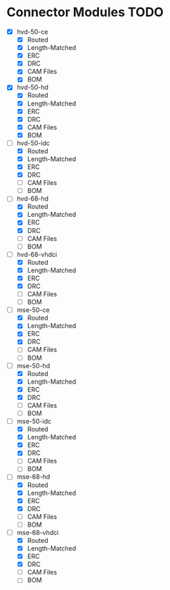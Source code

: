 # Connector Modules TODO

- [X] hvd-50-ce
  - [X] Routed
  - [X] Length-Matched
  - [X] ERC
  - [X] DRC
  - [X] CAM Files
  - [X] BOM
- [X] hvd-50-hd
  - [X] Routed
  - [X] Length-Matched
  - [X] ERC
  - [X] DRC
  - [X] CAM Files
  - [X] BOM
- [ ] hvd-50-idc
  - [X] Routed
  - [X] Length-Matched
  - [X] ERC
  - [X] DRC
  - [ ] CAM Files
  - [ ] BOM
- [ ] hvd-68-hd
  - [X] Routed
  - [X] Length-Matched
  - [X] ERC
  - [X] DRC
  - [ ] CAM Files
  - [ ] BOM
- [ ] hvd-68-vhdci
  - [x] Routed
  - [x] Length-Matched
  - [X] ERC
  - [x] DRC
  - [ ] CAM Files
  - [ ] BOM
- [ ] mse-50-ce
  - [X] Routed
  - [X] Length-Matched
  - [X] ERC
  - [X] DRC
  - [ ] CAM Files
  - [ ] BOM
- [ ] mse-50-hd
  - [X] Routed
  - [X] Length-Matched
  - [X] ERC
  - [X] DRC
  - [ ] CAM Files
  - [ ] BOM
- [ ] mse-50-idc
  - [X] Routed
  - [X] Length-Matched
  - [X] ERC
  - [X] DRC
  - [ ] CAM Files
  - [ ] BOM
- [ ] mse-68-hd
  - [X] Routed
  - [X] Length-Matched
  - [X] ERC
  - [X] DRC
  - [ ] CAM Files
  - [ ] BOM
- [ ] mse-68-vhdci
  - [X] Routed
  - [X] Length-Matched
  - [X] ERC
  - [X] DRC
  - [ ] CAM Files
  - [ ] BOM
